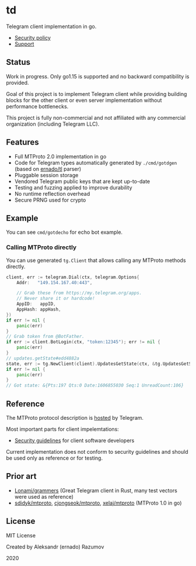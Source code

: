 # td

Telegram client implementation in go.

* [Security policy](.github/SECURITY.md)
* [Support](.github/SUPPORT.md)

## Status

Work in progress. Only go1.15 is supported and no backward compatibility is provided.

Goal of this project is to implement Telegram client while
providing building blocks for the other client or even server
implementation without performance bottlenecks.

This project is fully non-commercial and not affiliated with any commercial organization
(including Telegram LLC).

## Features

* Full MTProto 2.0 implementation in go
* Code for Telegram types automatically generated by `./cmd/gotdgen` (based on [ernado/tl](https://github.com/gotd/tl) parser)
* Pluggable session storage
* Vendored Telegram public keys that are kept up-to-date
* Testing and fuzzing applied to improve durability
* No runtime reflection overhead
* Secure PRNG used for crypto

## Example

You can see `cmd/gotdecho` for echo bot example.

### Calling MTProto directly

You can use generated `tg.Client` that allows calling any MTProto methods
directly.

```go
client, err := telegram.Dial(ctx, telegram.Options{
    Addr:   "149.154.167.40:443",

    // Grab these from https://my.telegram.org/apps.
    // Never share it or hardcode!
    AppID:   appID,
    AppHash: appHash,
})
if err != nil {
    panic(err)
}
// Grab token from @BotFather.
if err := client.BotLogin(ctx, "token:12345"); err != nil {
    panic(err)
}
// updates.getState#edd4882a
state, err := tg.NewClient(client).UpdatesGetState(ctx, &tg.UpdatesGetStateRequest{})
if err != nil {
    panic(err)
}
// Got state: &{Pts:197 Qts:0 Date:1606855030 Seq:1 UnreadCount:106}
```

## Reference

The MTProto protocol description is [hosted](https://core.telegram.org/mtproto#general-description) by Telegram.

Most important parts for client impelemtations:
* [Security guidelines](https://core.telegram.org/mtproto/security_guidelines) for client software developers

Current implementation does not conform to security guidelines and should be used only
as reference or for testing.

## Prior art

* [Lonami/grammers](https://github.com/Lonami/grammers) (Great Telegram client in Rust, many test vectors were used as reference)
* [sdidyk/mtproto](https://github.com/sdidyk/mtproto), [cjongseok/mtproto](https://github.com/cjongseok/mtproto), [xelaj/mtproto](https://github.com/xelaj/mtproto)  (MTProto 1.0 in go)

## License
MIT License

Created by Aleksandr (ernado) Razumov

2020
